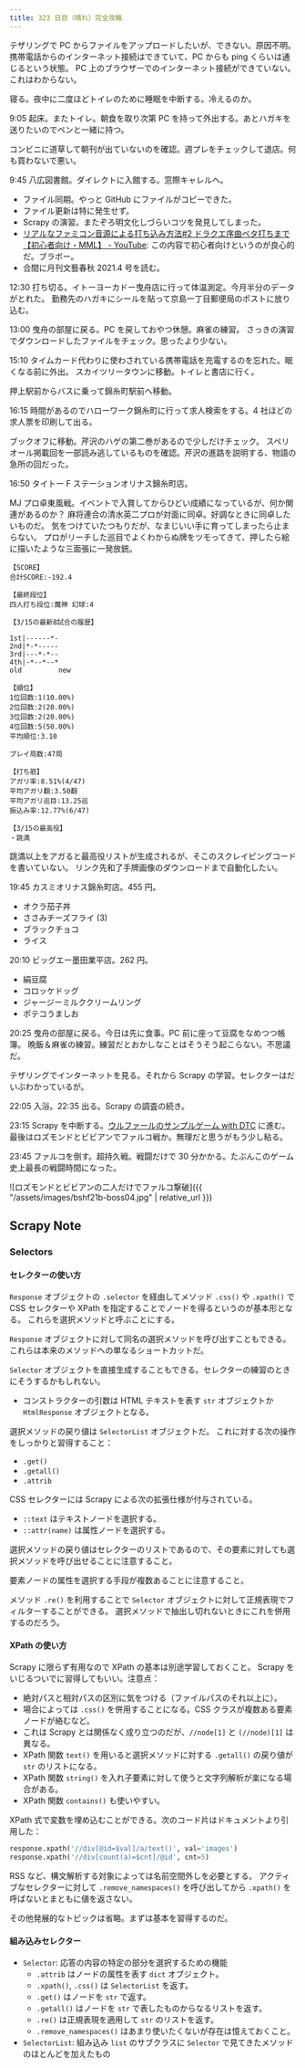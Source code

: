 ```yaml
---
title: 323 日目（晴れ）完全攻略
---
```


テザリングで PC からファイルをアップロードしたいが、できない。原因不明。
携帯電話からのインターネット接続はできていて、PC からも ping くらいは通じるという状態。
PC 上のブラウザーでのインターネット接続ができていない。これはわからない。

寝る。夜中に二度ほどトイレのために睡眠を中断する。冷えるのか。

9:05 起床。またトイレ。朝食を取り次第 PC を持って外出する。あとハガキを送りたいのでペンと一緒に持つ。

コンビニに道草して朝刊が出ていないのを確認。週プレをチェックして退店。何も買わないで悪い。

9:45 八広図書館。ダイレクトに入館する。窓際キャレルへ。

* ファイル同期。やっと GitHub にファイルがコピーできた。
* ファイル更新は特に発生せず。
* Scrapy の演習。またぞろ明文化しづらいコツを発見してしまった。
* [リアルなファミコン音源による打ち込み方法&num;2 ドラクエ序曲ベタ打ちまで【初心者向け・MML】 - YouTube](https://www.youtube.com/watch?v=12K3VYm8vrg):
  この内容で初心者向けというのが良心的だ。ブラボー。
* 合間に月刊文藝春秋 2021.4 号を読む。

12:30 打ち切る。イトーヨーカドー曳舟店に行って体温測定。今月半分のデータがとれた。
勤務先のハガキにシールを貼って京島一丁目郵便局のポストに放り込む。

13:00 曳舟の部屋に戻る。PC を戻しておやつ休憩。麻雀の練習。
さっきの演習でダウンロードしたファイルをチェック。思ったより少ない。

15:10 タイムカード代わりに使わされている携帯電話を充電するのを忘れた。眠くなる前に外出。
スカイツリータウンに移動。トイレと書店に行く。

押上駅前からバスに乗って錦糸町駅前へ移動。

16:15 時間があるのでハローワーク錦糸町に行って求人検索をする。4 社ほどの求人票を印刷して出る。

ブックオフに移動。芹沢のハゲの第二巻があるので少しだけチェック。
スペリオール掲載回を一部読み逃しているものを確認。芹沢の進路を説明する、物語の急所の回だった。

16:50 タイトー F ステーションオリナス錦糸町店。

MJ プロ卓東風戦。イベントで入賞してからひどい成績になっているが、何か関連があるのか？
麻将連合の清水英二プロが対面に同卓。好調なときに同卓したいものだ。
気をつけていたつもりだが、なまじいい手に育ってしまったら止まらない。
プロがリーチした巡目でよくわからぬ牌をツモってきて、押したら絵に描いたような三面張に一発放銃。

```text
【SCORE】
合計SCORE:-192.4

【最終段位】
四人打ち段位:魔神 幻球:4

【3/15の最新8試合の履歴】

1st|------*-
2nd|*-*-----
3rd|---*-*--
4th|-*--*--*
old         new

【順位】
1位回数:1(10.00%)
2位回数:2(20.00%)
3位回数:2(20.00%)
4位回数:5(50.00%)
平均順位:3.10

プレイ局数:47局

【打ち筋】
アガリ率:8.51%(4/47)
平均アガリ翻:3.50翻
平均アガリ巡目:13.25巡
振込み率:12.77%(6/47)

【3/15の最高役】
・跳満
```

跳満以上をアガると最高役リストが生成されるが、そこのスクレイピングコードを書いていない。
リンク先和了手牌画像のダウンロードまで自動化したい。

19:45 カスミオリナス錦糸町店。455 円。

* オクラ茄子丼
* ささみチーズフライ (3)
* ブラックチョコ
* ライス

20:10 ビッグエー墨田業平店。262 円。

* 絹豆腐
* コロッケドッグ
* ジャージーミルククリームリング
* ポテコうましお

20:25 曳舟の部屋に戻る。今日は先に食事。PC 前に座って豆腐をなめつつ帳簿。
晩飯＆麻雀の練習。練習だとおかしなことはそうそう起こらない。不思議だ。

テザリングでインターネットを見る。それから Scrapy の学習。セレクターはだいぶわかっているが。

22:05 入浴。22:35 出る。Scrapy の調査の続き。

23:15 Scrapy を中断する。[ウルファールのサンプルゲーム with DTC][bshf21b] に進む。
最後はロズモンドとビビアンでファルコ戦か。無理だと思うがもう少し粘る。

23:45 ファルコを倒す。超持久戦。戦闘だけで 30 分かかる。たぶんこのゲーム史上最長の戦闘時間になった。

![ロズモンドとビビアンの二人だけでファルコ撃破]({{ "/assets/images/bshf21b-boss04.jpg" | relative_url }})

## Scrapy Note

### Selectors

#### セレクターの使い方

`Response` オブジェクトの `.selector` を経由してメソッド `.css()` や `.xpath()` で
CSS セレクターや XPath を指定することでノードを得るというのが基本形となる。
これらを選択メソッドと呼ぶことにする。

`Response` オブジェクトに対して同名の選択メソッドを呼び出すこともできる。これらは本来のメソッドへの単なるショートカットだ。

`Selector` オブジェクトを直接生成することもできる。セレクターの練習のときにそうするかもしれない。

* コンストラクターの引数は HTML テキストを表す `str` オブジェクトか `HtmlResponse` オブジェクトとなる。

選択メソッドの戻り値は `SelectorList` オブジェクトだ。
これに対する次の操作をしっかりと習得すること：

* `.get()`
* `.getall()`
* `.attrib`

CSS セレクターには Scrapy による次の拡張仕様が付与されている。

* `::text` はテキストノードを選択する。
* `::attr(name)` は属性ノードを選択する。

選択メソッドの戻り値はセレクターのリストであるので、その要素に対しても選択メソッドを呼び出せることに注意すること。

要素ノードの属性を選択する手段が複数あることに注意すること。

メソッド `.re()` を利用することで `Selector` オブジェクトに対して正規表現でフィルターすることができる。
選択メソッドで抽出し切れないときにこれを併用するのだろう。
 
#### XPath の使い方

Scrapy に限らず有用なので XPath の基本は別途学習しておくこと。
Scrapy をいじるついでに習得してもいい。注意点：

* 絶対パスと相対パスの区別に気をつける（ファイルパスのそれ以上に）。
* 場合によっては `.css()` を併用することになる。CSS クラスが複数ある要素ノードが絡むなど。
* これは Scrapy とは関係なく成り立つのだが、`//node[1]` と `(//node)[1]` は異なる。
* XPath 関数 `text()` を用いると選択メソッドに対する `.getall()` の戻り値が `str` のリストになる。
* XPath 関数 `string()` を入れ子要素に対して使うと文字列解析が楽になる場合がある。
* XPath 関数 `contains()` も使いやすい。

XPath 式で変数を埋め込むことができる。次のコード片はドキュメントより引用した：

```python
response.xpath('//div[@id=$val]/a/text()', val='images')
response.xpath('//div[count(a)=$cnt]/@id', cnt=5)
```

RSS など、構文解析する対象によっては名前空間外しを必要とする。
アクティブなセレクターに対して `.remove_namespaces()` を呼び出してから `.xpath()` を呼ばないとまともに値を返さない。

その他発展的なトピックは省略。まずは基本を習得するのだ。

#### 組み込みセレクター

* `Selector`: 応答の内容の特定の部分を選択するための機能
  * `.attrib` はノードの属性を表す `dict` オブジェクト。
  * `.xpath()`, `.css()` は `SelectorList` を返す。
  * `.get()` はノードを `str` で返す。
  * `.getall()` はノードを `str` で表したものからなるリストを返す。
  * `.re()` は正規表現を適用して `str` のリストを返す。
  * `.remove_namespaces()` はあまり使いたくないが存在は憶えておくこと。
* `SelectorList`: 組み込み `list` のサブクラスに `Selector` で見てきたメソッドのほとんどを加えたもの

[bshf21b]: https://wodifes.net/game/show/446
